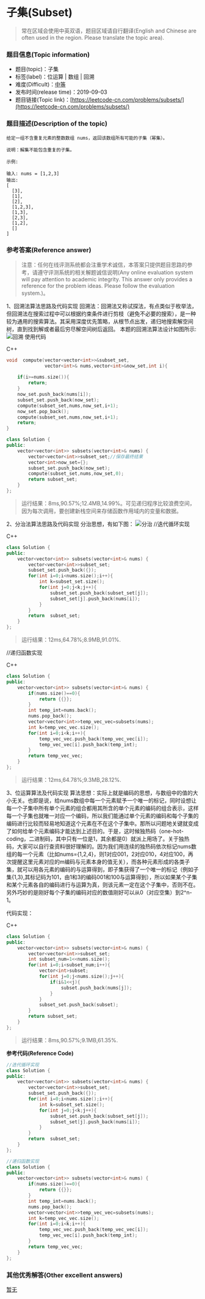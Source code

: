 # 子集(Subset)
> 常在区域会使用中英双语，题目区域请自行翻译(English and Chinese are often used in the region. Please translate the topic area).

### 题目信息(Topic information)

- 题目(topic)：子集
- 标签(label)：位运算 | 数组 | 回溯
- 难度(Difficult)：[中等](../medium)
- 发布时间(release time)：2019-09-03
- 题目链接(Topic link)：[https://leetcode-cn.com/problems/subsets/](https://leetcode-cn.com/problems/subsets/)

### 题目描述(Description of the topic)

```
给定一组不含重复元素的整数数组 nums，返回该数组所有可能的子集（幂集）。

说明：解集不能包含重复的子集。

示例:

输入: nums = [1,2,3]
输出:
[
  [3],
  [1],
  [2],
  [1,2,3],
  [1,3],
  [2,3],
  [1,2],
  []
]
```

### 参考答案(Reference answer)

> 注意：任何在线评测系统都会注重学术诚信，本答案只提供题目思路的参考，请遵守评测系统的相关解题诚信说明(Any online evaluation system will pay attention to academic integrity. This answer only provides a reference for the problem ideas. Please follow the evaluation system.)。

1、回溯法算法思路及代码实现
回溯法：回溯法又称试探法，有点类似于枚举法，但回溯法在搜索过程中可以根据约束条件进行剪枝（避免不必要的搜索），是一种较为通用的搜索算法。其采用深度优先策略，从根节点出发，递归地搜索解空间树，直到找到解或者最后穷尽解空间树后返回。
本题的回溯法算法设计如图所示:
![回溯](../../assets/LeetCodeSubset78/回溯.png)
使用代码

C++
```C++
void  compute(vector<vector<int>>&subset_set,
              vector<int>& nums,vector<int>&now_set,int i){
    
    if(i>=nums.size()){
        return;
    }
    now_set.push_back(nums[i]);
    subset_set.push_back(now_set);
    compute(subset_set,nums,now_set,i+1);   
    now_set.pop_back();
    compute(subset_set,nums,now_set,i+1);
    return;
}

class Solution {
public:
    vector<vector<int>> subsets(vector<int>& nums) {
        vector<vector<int>>subset_set;//保存最终结果
        vector<int>now_set={};
        subset_set.push_back(now_set);       
        compute(subset_set,nums,now_set,0);
        return subset_set;
    }
};
```
> 运行结果：8ms,90.57%;12.4MB,14.99%。可见递归程序比较浪费空间，因为每次调用，要创建新栈空间来存储函数作用域内的变量和数据。

2、分治法算法思路及代码实现
分治思想，有如下图：
![分治](../../assets/LeetCodeSubset78/分治.png)
//迭代循环实现

C++
```C++
class Solution {
public:
    vector<vector<int>> subsets(vector<int>& nums) {
        vector<vector<int>>subset_set;
        subset_set.push_back({});
        for(int i=0;i<nums.size();i++){
            int k=subset_set.size();
            for(int j=0;j<k;j++){
                subset_set.push_back(subset_set[j]);
                subset_set[j].push_back(nums[i]);
            }
        }
        return  subset_set;        
    }
};
```
> 运行结果：12ms,64.78%;8.9MB,91.01%.

//递归函数实现

C++
```C++
class Solution {
public:
    vector<vector<int>> subsets(vector<int>& nums) {
        if(nums.size()==0){
            return {{}};
        }
        int temp_int=nums.back();
        nums.pop_back();
        vector<vector<int>>temp_vec_vec=subsets(nums);
        int k=temp_vec_vec.size();
        for(int i=0;i<k;i++){
            temp_vec_vec.push_back(temp_vec_vec[i]);
            temp_vec_vec[i].push_back(temp_int);
        }
        return temp_vec_vec;
    }
};
```
> 运行结果：12ms,64.78%;9.3MB,28.12%.

3、位运算算法及代码实现
算法思想：实际上就是编码的思想，与数组中的值的大小无关。也即是说，给nums数组中每一个元素赋予一个唯一的标记，同时设想让每一个子集中所有单个元素的组合都用其所含的单个元素的编码的组合表示，这样每一个子集也就唯一对应一个编码，所以我们能通过单个元素的编码和每个子集的编码进行比较而轻易地知道这个元素在不在这个子集中。那所以问题地关键就变成了如何给单个元素编码才能达到上述目的。于是，这时候独热码（one-hot-coding，二进制码，其中只有一位是1，其余都是0）就派上用场了。关于独热码，大家可以自行查资料很好理解的。因为我们用连续的独热码依次标记nums数组的每一个元素（比如nums={1,2,4}，则1对应001，2对应010，4对应100，再次提醒这里元素对应的m编码与元素本身的值无关），而各种元素形成的各类子集，就可以用各元素的编码的与运算得到，即子集获得了一个唯一的标记（例如子集{1,3},其标记码为101，由1和3的编码001和100与运算得到），所以如果某个子集和某个元素各自的编码进行与运算为真，则该元素一定在这个子集中，否则不在。另外巧妙的是刚好每个子集的编码对应的数值刚好可以从0（对应空集）到2^n-1。

代码实现：

C++
```C++
class Solution {
public:
    vector<vector<int>> subsets(vector<int>& nums) {
        vector<vector<int>>subset_set;
        int subset_num=1<<nums.size();
        for(int i=0;i<subset_num;i++){
            vector<int>subset;
            for(int j=0;j<nums.size();j++){
                if(i&1<<j){
                    subset.push_back(nums[j]);
                }
            }
            subset_set.push_back(subset);
        }
        return subset_set;
    }
};
```
> 运行结果：8ms,90.57%;9.1MB,61.35%.


**参考代码(Reference Code)**

```C++
//迭代循环实现
class Solution {
public:
    vector<vector<int>> subsets(vector<int>& nums) {
        vector<vector<int>>subset_set;
        subset_set.push_back({});
        for(int i=0;i<nums.size();i++){
            int k=subset_set.size();
            for(int j=0;j<k;j++){
                subset_set.push_back(subset_set[j]);
                subset_set[j].push_back(nums[i]);
            }
        }
        return  subset_set;        
    }
};

//递归函数实现
class Solution {
public:
    vector<vector<int>> subsets(vector<int>& nums) {
        if(nums.size()==0){
            return {{}};
        }
        int temp_int=nums.back();
        nums.pop_back();
        vector<vector<int>>temp_vec_vec=subsets(nums);
        int k=temp_vec_vec.size();
        for(int i=0;i<k;i++){
            temp_vec_vec.push_back(temp_vec_vec[i]);
            temp_vec_vec[i].push_back(temp_int);
        }
        return temp_vec_vec;
    }
};
```

### 其他优秀解答(Other excellent answers)

[暂无]()